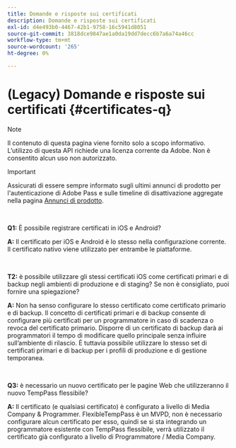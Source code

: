 ```yaml
---
title: Domande e risposte sui certificati
description: Domande e risposte sui certificati
exl-id: d4e493b0-4467-42b1-9758-16c5941d8051
source-git-commit: 3818dce9847ae1a0da19dd7decc6b7a6a74a46cc
workflow-type: tm+mt
source-wordcount: '265'
ht-degree: 0%

---
```


# (Legacy) Domande e risposte sui certificati {#certificates-q}

>[!NOTE]
>
>Il contenuto di questa pagina viene fornito solo a scopo informativo. L’utilizzo di questa API richiede una licenza corrente da Adobe. Non è consentito alcun uso non autorizzato.

>[!IMPORTANT]
>
> Assicurati di essere sempre informato sugli ultimi annunci di prodotto per l&#39;autenticazione di Adobe Pass e sulle timeline di disattivazione aggregate nella pagina [Annunci di prodotto](/help/authentication/product-announcements.md).

</br>

**Q1:** È possibile registrare certificati in iOS e Android?

**A:** Il certificato per iOS e Android è lo stesso nella configurazione corrente. Il certificato nativo viene utilizzato per entrambe le piattaforme.

</br>

**T2:** è possibile utilizzare gli stessi certificati iOS come certificati primari e di backup negli ambienti di produzione e di staging? Se non è consigliato, puoi fornire una spiegazione?

**A:** Non ha senso configurare lo stesso certificato come certificato primario e di backup. Il concetto di certificati primari e di backup consente di configurare più certificati per un programmatore in caso di scadenza o revoca del certificato primario. Disporre di un certificato di backup darà ai programmatori il tempo di modificare quello principale senza influire sull’ambiente di rilascio. È tuttavia possibile utilizzare lo stesso set di certificati primari e di backup per i profili di produzione e di gestione temporanea.

</br>

**Q3:** è necessario un nuovo certificato per le pagine Web che utilizzeranno il nuovo TempPass flessibile?

**A:** Il certificato (e qualsiasi certificato) è configurato a livello di Media Company &amp; Programmer. FlexibleTempPass è un MVPD, non è necessario configurare alcun certificato per esso, quindi se si sta integrando un programmatore esistente con TempPass flessibile, verrà utilizzato il certificato già configurato a livello di Programmatore / Media Company.

